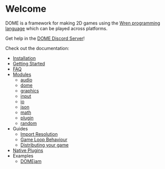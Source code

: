 Welcome
============

DOME is a framework for making 2D games using the [Wren programming language](http://wren.io) which can be played across platforms.

Get help in the [DOME Discord Server](https://discord.gg/Py96zeH)!

Check out the documentation:

* [Installation](installation)
* [Getting Started](getting-started)
* [FAQ](faq)
* [Modules](modules/)
  * [audio](modules/audio)
  * [dome](modules/dome)
  * [graphics](modules/graphics)
  * [input](modules/input)
  * [io](modules/io)
  * [json](modules/json)
  * [math](modules/math)
  * [plugin](modules/plugin)
  * [random](modules/random)
* Guides
  * [Import Resolution](guides/module-imports)
  * [Game Loop Behaviour](guides/game-loop)
  * [Distributing your game](guides/distribution)
* [Native Plugins](plugins/)
* Examples
  * [DOMEjam](https://itch.io/jam/domejam)

